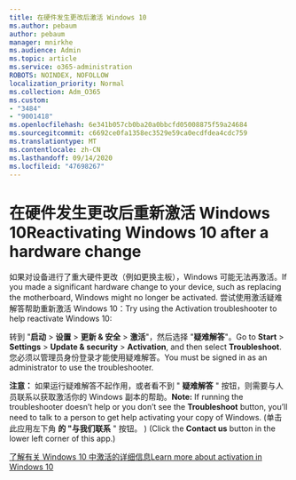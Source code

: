 ```yaml
---
title: 在硬件发生更改后激活 Windows 10
ms.author: pebaum
author: pebaum
manager: mnirkhe
ms.audience: Admin
ms.topic: article
ms.service: o365-administration
ROBOTS: NOINDEX, NOFOLLOW
localization_priority: Normal
ms.collection: Adm_O365
ms.custom:
- "3484"
- "9001418"
ms.openlocfilehash: 6e341b057cb0ba20a0bbcfd05008875f59a24684
ms.sourcegitcommit: c6692ce0fa1358ec3529e59ca0ecdfdea4cdc759
ms.translationtype: MT
ms.contentlocale: zh-CN
ms.lasthandoff: 09/14/2020
ms.locfileid: "47698267"
---
```

# <a name="reactivating-windows-10-after-a-hardware-change"></a><span data-ttu-id="2ae8b-102">在硬件发生更改后重新激活 Windows 10</span><span class="sxs-lookup"><span data-stu-id="2ae8b-102">Reactivating Windows 10 after a hardware change</span></span>

<span data-ttu-id="2ae8b-103">如果对设备进行了重大硬件更改（例如更换主板），Windows 可能无法再激活。</span><span class="sxs-lookup"><span data-stu-id="2ae8b-103">If you made a significant hardware change to your device, such as replacing the motherboard, Windows might no longer be activated.</span></span> <span data-ttu-id="2ae8b-104">尝试使用激活疑难解答帮助重新激活 Windows 10：</span><span class="sxs-lookup"><span data-stu-id="2ae8b-104">Try using the Activation troubleshooter to help reactivate Windows 10:</span></span>

<span data-ttu-id="2ae8b-105">转到 "**启动**  >  **设置**  >  **更新 & 安全**  >  **激活**"，然后选择 "**疑难解答**"。</span><span class="sxs-lookup"><span data-stu-id="2ae8b-105">Go to **Start** > **Settings** > **Update & security** > **Activation**, and then select **Troubleshoot**.</span></span> <span data-ttu-id="2ae8b-106">您必须以管理员身份登录才能使用疑难解答。</span><span class="sxs-lookup"><span data-stu-id="2ae8b-106">You must be signed in as an administrator to use the troubleshooter.</span></span>

<span data-ttu-id="2ae8b-107">**注意：** 如果运行疑难解答不起作用，或者看不到 " **疑难解答** " 按钮，则需要与人员联系以获取激活你的 Windows 副本的帮助。</span><span class="sxs-lookup"><span data-stu-id="2ae8b-107">**Note:** If running the troubleshooter doesn’t help or you don’t see the **Troubleshoot** button, you’ll need to talk to a person to get help activating your copy of Windows.</span></span> <span data-ttu-id="2ae8b-108"> (单击此应用左下角 **的 "与我们联系** " 按钮。 ) </span><span class="sxs-lookup"><span data-stu-id="2ae8b-108">(Click the **Contact us** button in the lower left corner of this app.)</span></span>

[<span data-ttu-id="2ae8b-109">了解有关 Windows 10 中激活的详细信息</span><span class="sxs-lookup"><span data-stu-id="2ae8b-109">Learn more about activation in Windows 10</span></span>](https://support.microsoft.com/help/12440/windows-10-activate)
